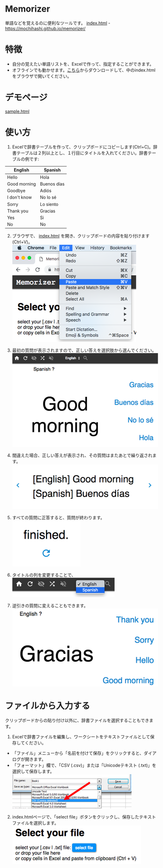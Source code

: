 # Memorizer
単語などを覚えるのに便利なツールです。
<a target="_blank" href="https://mochihashi.github.io/memorizer/">index.html</a> - https://mochihashi.github.io/memorizer/

# 特徴

* 自分の覚えたい単語リストを、Excelで作って、指定することができます。
* オフラインでも動かせます。<a href="memorizer.zip" download="memorizer.zip">こちら</a>からダウンロードして、中のindex.htmlをブラウザで開いてください。

# デモページ

<a target="_blank" href="https://mochihashi.github.io/memorizer/sample.html">sample.html</a>

# 使い方

1. Excelで辞書テーブルを作って、クリップボードにコピーします(Ctrl+C)。辞書テーブルは２列以上とし、１行目にタイトルを入れてください。辞書テーブルの例です:

| English | Spanish |
| ---- | ---- |
| Hello | Hola |
| Good morning | Buenos días |
| Goodbye | Adiós |
| I don't know | No lo sé |
| Sorry | Lo siento |
| Thank you | Gracias |
| Yes | Si |
| No | No |

2. ブラウザで、 <a target="_blank" href="https://mochihashi.github.io/memorizer/">index.html</a> を開き、クリップボードの内容を貼り付けます(Ctrl+V)。<br/>
	<kbd><img src="https://raw.githubusercontent.com/mochihashi/memorizer/master/images/paste.png"></kbd>

3. 最初の質問が表示されますので、正しい答えを選択肢から選んでください。<br/>
	<kbd><img src="https://raw.githubusercontent.com/mochihashi/memorizer/master/images/question.png"></kbd>

4. 間違えた場合、正しい答えが表示され、その質問はまたあとで繰り返されます。<br/>
	<kbd><img src="https://raw.githubusercontent.com/mochihashi/memorizer/master/images/answer.png"></kbd>

5. すべての質問に正答すると、質問が終わります。<br/>
	<kbd><img src="https://raw.githubusercontent.com/mochihashi/memorizer/master/images/finished.png"></kbd>

6. タイトルの列を変更することで、<br/>
	<kbd><img src="https://raw.githubusercontent.com/mochihashi/memorizer/master/images/change-column.png"></kbd>

7. 逆引きの質問に変えることもできます。<br/>
	<kbd><img src="https://raw.githubusercontent.com/mochihashi/memorizer/master/images/question2.png"></kbd>

# ファイルから入力する

クリップボードからの貼り付け以外に、辞書ファイルを選択することもできます。

1. Excelで辞書ファイルを編集し、ワークシートをテキストファイルとして保存してください。
  *  「ファイル」メニューから「名前を付けて保存」をクリックすると、ダイアログが開きます。
  * 「フォーマット」欄で、「CSV (.csv)」または「Unicodeテキスト (.txt)」を選択して保存します。<br/>
	<kbd><img src="https://raw.githubusercontent.com/mochihashi/memorizer/master/images/save-as-csv.png"></kbd>

2. index.htmlページで、「select file」ボタンをクリックし、保存したテキストファイルを選択します。<br/>
	<kbd><img src="https://raw.githubusercontent.com/mochihashi/memorizer/master/images/select-file.png"></kbd>
